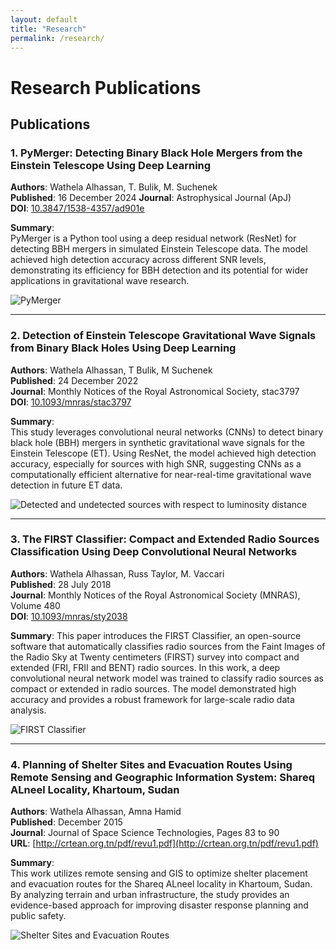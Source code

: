 ```yaml
---
layout: default
title: "Research"
permalink: /research/
---
```


# Research Publications


## Publications

### 1. PyMerger: Detecting Binary Black Hole Mergers from the Einstein Telescope Using Deep Learning
**Authors**: Wathela Alhassan, T. Bulik, M. Suchenek  
**Published**: 16 December 2024
**Journal**: Astrophysical Journal (ApJ)  
**DOI**: [10.3847/1538-4357/ad901e](https://doi.org/10.3847/1538-4357/ad901e)

**Summary**:  
PyMerger is a Python tool using a deep residual network (ResNet) for detecting BBH mergers in simulated Einstein Telescope data. The model achieved high detection accuracy across different SNR levels, demonstrating its efficiency for BBH detection and its potential for wider applications in gravitational wave research.

![PyMerger](../assets/images/pymerger.png)

---

### 2. Detection of Einstein Telescope Gravitational Wave Signals from Binary Black Holes Using Deep Learning
**Authors**: Wathela Alhassan, T Bulik, M Suchenek  
**Published**: 24 December 2022  
**Journal**: Monthly Notices of the Royal Astronomical Society, stac3797  
**DOI**: [10.1093/mnras/stac3797](https://doi.org/10.1093/mnras/stac3797)

**Summary**:  
This study leverages convolutional neural networks (CNNs) to detect binary black hole (BBH) mergers in synthetic gravitational wave signals for the Einstein Telescope (ET). Using ResNet, the model achieved high detection accuracy, especially for sources with high SNR, suggesting CNNs as a computationally efficient alternative for near-real-time gravitational wave detection in future ET data.

![Detected and undetected sources with respect to luminosity distance](../assets/images/ET1.png)

---

### 3. The FIRST Classifier: Compact and Extended Radio Sources Classification Using Deep Convolutional Neural Networks
**Authors**: Wathela Alhassan, Russ Taylor, M. Vaccari  
**Published**: 28 July 2018  
**Journal**: Monthly Notices of the Royal Astronomical Society (MNRAS), Volume 480  
**DOI**: [10.1093/mnras/sty2038](https://doi.org/10.1093/mnras/sty2038)

**Summary**:
This paper introduces the FIRST Classifier, an open-source software that automatically classifies radio sources from the Faint Images of the Radio Sky at Twenty centimeters (FIRST) survey into compact and extended (FRI, FRII and BENT) radio sources. In this work, a deep convolutional neural network model was trained to classify radio sources as compact or extended in radio sources. The model demonstrated high accuracy and provides a robust framework for large-scale radio data analysis.

![FIRST Classifier](../assets/images/FIRST.png)

---

### 4. Planning of Shelter Sites and Evacuation Routes Using Remote Sensing and Geographic Information System: Shareq ALneel Locality, Khartoum, Sudan
**Authors**: Wathela Alhassan, Amna Hamid  
**Published**: December 2015  
**Journal**: Journal of Space Science Technologies, Pages 83 to 90  
**URL**: [http://crtean.org.tn/pdf/revu1.pdf](http://crtean.org.tn/pdf/revu1.pdf)

**Summary**:  
This work utilizes remote sensing and GIS to optimize shelter placement and evacuation routes for the Shareq ALneel locality in Khartoum, Sudan. By analyzing terrain and urban infrastructure, the study provides an evidence-based approach for improving disaster response planning and public safety.

![Shelter Sites and Evacuation Routes](../assets/images/shelters.png)

